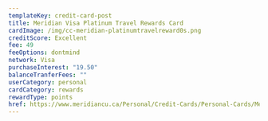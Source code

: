 ```yaml
---
templateKey: credit-card-post
title: Meridian Visa Platinum Travel Rewards Card
cardImage: /img/cc-meridian-platinumtravelreward0s.png
creditScore: Excellent
fee: 49
feeOptions: dontmind
network: Visa
purchaseInterest: "19.50"
balanceTranferFees: ""
userCategory: personal
cardCategory: rewards
rewardType: points
href: https://www.meridiancu.ca/Personal/Credit-Cards/Personal-Cards/Meridian-Visa-Platinum-Travel-Rewards-Card.aspx
---
```

